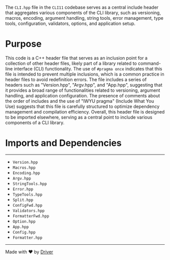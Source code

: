 <!--------------------------------------------------------------------------------->
<!-- IMPORTANT: This file is auto-generated by Driver (https://driver.ai). -------->
<!-- Manual edits may be overwritten on future commits. --------------------------->
<!--------------------------------------------------------------------------------->

The `CLI.hpp` file in the `CLI11` codebase serves as a central include header that aggregates various components of the CLI library, such as versioning, macros, encoding, argument handling, string tools, error management, type tools, configuration, validators, options, and application setup.

# Purpose
This code is a C++ header file that serves as an inclusion point for a collection of other header files, likely part of a library related to command-line interface (CLI) functionality. The use of `#pragma once` indicates that this file is intended to prevent multiple inclusions, which is a common practice in header files to avoid redefinition errors. The file includes a series of headers such as "Version.hpp", "Argv.hpp", and "App.hpp", suggesting that it provides a broad range of functionalities related to versioning, argument handling, and application configuration. The presence of comments about the order of includes and the use of "IWYU pragma" (Include What You Use) suggests that this file is carefully structured to optimize dependency management and compilation efficiency. Overall, this header file is designed to be imported elsewhere, serving as a central point to include various components of a CLI library.
# Imports and Dependencies

---
- `Version.hpp`
- `Macros.hpp`
- `Encoding.hpp`
- `Argv.hpp`
- `StringTools.hpp`
- `Error.hpp`
- `TypeTools.hpp`
- `Split.hpp`
- `ConfigFwd.hpp`
- `Validators.hpp`
- `FormatterFwd.hpp`
- `Option.hpp`
- `App.hpp`
- `Config.hpp`
- `Formatter.hpp`



---
Made with ❤️ by [Driver](https://www.driver.ai/)
